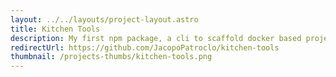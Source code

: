 ```yaml
---
layout: ../../layouts/project-layout.astro
title: Kitchen Tools
description: My first npm package, a cli to scaffold docker based projects
redirectUrl: https://github.com/JacopoPatroclo/kitchen-tools
thumbnail: /projects-thumbs/kitchen-tools.png
---
```

